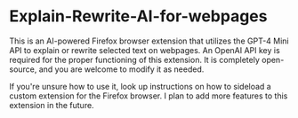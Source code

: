 # Explain-Rewrite-AI-for-webpages
This is an AI-powered Firefox browser extension that utilizes the GPT-4 Mini API to explain or rewrite selected text on webpages. An OpenAI API key is required for the proper functioning of this extension. It is completely open-source, and you are welcome to modify it as needed.

If you're unsure how to use it, look up instructions on how to sideload a custom extension for the Firefox browser. I plan to add more features to this extension in the future.
